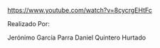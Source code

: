 https://www.youtube.com/watch?v=8cycrgEHtFc

Realizado Por:

Jerónimo García Parra
Daniel Quintero Hurtado